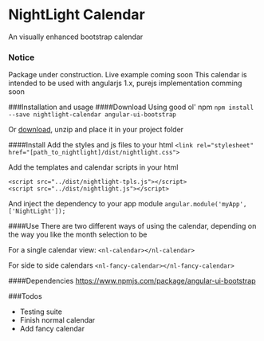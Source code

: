 
NightLight Calendar
================

An visually enhanced bootstrap calendar

### Notice
Package under construction.
Live example coming soon
This calendar is intended to be used with angularjs 1.x, purejs implementation comming soon

###Installation and usage
####Download
Using good ol' npm
`npm install --save nightlight-calendar angular-ui-bootstrap`

Or <a href="https://github.com/HugoCapitan/NightLight/archive/master.zip">download</a>, unzip and place it in your project folder

####Install
Add the styles and js files to your html 
`<link rel="stylesheet" href="[path_to_nightlight]/dist/nightlight.css">`

Add the templates and calendar scripts in your html

    <script src="../dist/nightlight-tpls.js"></script>
    <script src="../dist/nightlight.js"></script>
   
And inject the dependency to your app module
      `angular.module('myApp', ['NightLight']);`

####Use
There are two different ways of using the calendar, depending on the way you like the month selection to be

For a single calendar view:
`<nl-calendar></nl-calendar>`

For side to side calendars
 `<nl-fancy-calendar></nl-fancy-calendar>`

####Dependencies
https://www.npmjs.com/package/angular-ui-bootstrap

###Todos
- Testing suite
- Finish normal calendar
- Add fancy calendar


